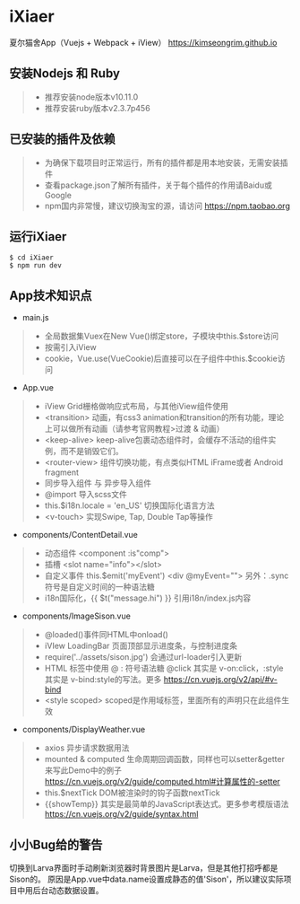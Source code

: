 # iXiaer
夏尔猫舍App（Vuejs + Webpack + iView）
https://kimseongrim.github.io

## 安装Nodejs 和 Ruby
> * 推荐安装node版本v10.11.0
> * 推荐安装ruby版本v2.3.7p456

## 已安装的插件及依赖
> * 为确保下载项目时正常运行，所有的插件都是用本地安装，无需安装插件
> * 查看package.json了解所有插件，关于每个插件的作用请Baidu或Google
> * npm国内非常慢，建议切换淘宝的源，请访问 https://npm.taobao.org

## 运行iXiaer
```shell
$ cd iXiaer
$ npm run dev
```
## App技术知识点
* main.js
> * 全局数据集Vuex在New Vue()绑定store，子模块中this.\$store访问
> * 按需引入iView
> * cookie，Vue.use(VueCookie)后直接可以在子组件中this.\$cookie访问

* App.vue
> * iView Grid栅格做响应式布局，与其他iView组件使用
> * &lt;transition> 动画，有css3 animation和transition的所有功能，理论上可以做所有动画（请参考官网教程>过渡 & 动画）
> * &lt;keep-alive> keep-alive包裹动态组件时，会缓存不活动的组件实例，而不是销毁它们。
> * &lt;router-view> 组件切换功能，有点类似HTML iFrame或者 Android fragment
> * 同步导入组件 与 异步导入组件
> * @import 导入scss文件
> * this.\$i18n.locale = 'en_US' 切换国际化语言方法
> * &lt;v-touch> 实现Swipe, Tap, Double Tap等操作

* components/ContentDetail.vue
> * 动态组件 &lt;component :is"comp"></component>
> * 插槽 &lt;slot name="info">&lt;/slot>
> * 自定义事件 this.\$emit('myEvent') &lt;div @myEvent=""> 另外：.sync符号是自定义时间的一种语法糖
> * i18n国际化，{{ $t("message.hi") }} 引用i18n/index.js内容

* components/ImageSison.vue
> * @loaded()事件同HTML中onload()
> * iVIew LoadingBar 页面顶部显示进度条，与控制进度条
> * require('../assets/sison.jpg') 会通过url-loader引入更新
> * HTML 标签中使用 @ : 符号语法糖 @click 其实是 v-on:click，:style 其实是 v-bind:style的写法。更多 https://cn.vuejs.org/v2/api/#v-bind
> * &lt;style scoped> scoped是作用域标签，里面所有的声明只在此组件生效

* components/DisplayWeather.vue
> * axios 异步请求数据用法
> * mounted & computed 生命周期回调函数，同样也可以setter&getter来写此Demo中的例子 https://cn.vuejs.org/v2/guide/computed.html#计算属性的-setter
> * this.\$nextTick DOM被渲染时的钩子函数nextTick
> * {{showTemp}} 其实是最简单的JavaScript表达式。更多参考模版语法 https://cn.vuejs.org/v2/guide/syntax.html

## 小小Bug给的警告
切换到Larva界面时手动刷新浏览器时背景图片是Larva，但是其他打招呼都是Sison的。
原因是App.vue中data.name设置成静态的值'Sison'，所以建议实际项目中用后台动态数据设置。
